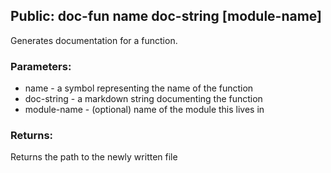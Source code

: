 ## Public: doc-fun name doc-string [module-name]
Generates documentation for a function.

### Parameters:
* name - a symbol representing the name of the function
* doc-string - a markdown string documenting the function
* module-name - (optional) name of the module this lives in

### Returns:
Returns the path to the newly written file
